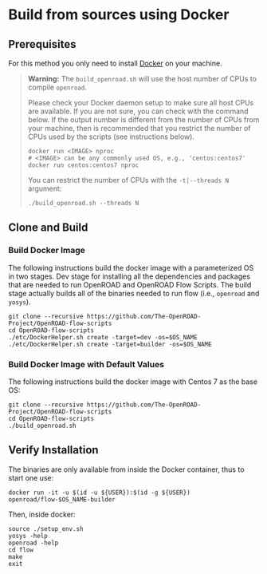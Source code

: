 # Build from sources using Docker

## Prerequisites

For this method you only need to install
[Docker](https://docs.docker.com/engine/install) on your machine.

> **Warning:**
> The `build_openroad.sh` will use the host number of CPUs to compile `openroad`.
> 
> Please check your Docker daemon setup to make sure all host CPUs are
> available.  If you are not sure, you can check with the command below. If
> the output number is different from the number of CPUs from your machine,
> then is recommended that you restrict the number of CPUs used by the scripts
> (see instructions below).
> 
> ``` shell
> docker run <IMAGE> nproc
> # <IMAGE> can be any commonly used OS, e.g., 'centos:centos7'
> docker run centos:centos7 nproc
> ```
>
> You can restrict the number of CPUs with the `-t|--threads N` argument:
> 
> ``` shell
> ./build_openroad.sh --threads N
> ```

## Clone and Build

### Build Docker Image

The following instructions build the docker image with a parameterized OS in two stages. 
Dev stage for installing all the dependencies and packages that are needed to run OpenROAD and OpenROAD Flow Scripts.
The build stage actually builds all of the binaries needed to run flow (i.e., `openroad` and `yosys`).

``` shell
git clone --recursive https://github.com/The-OpenROAD-Project/OpenROAD-flow-scripts
cd OpenROAD-flow-scripts
./etc/DockerHelper.sh create -target=dev -os=$OS_NAME
./etc/DockerHelper.sh create -target=builder -os=$OS_NAME
```

### Build Docker Image with Default Values

The following instructions build the docker image with Centos 7 as the base OS:

``` shell
git clone --recursive https://github.com/The-OpenROAD-Project/OpenROAD-flow-scripts
cd OpenROAD-flow-scripts
./build_openroad.sh
```

## Verify Installation

The binaries are only available from inside the Docker container, thus to
start one use:

``` shell
docker run -it -u $(id -u ${USER}):$(id -g ${USER}) openroad/flow-$OS_NAME-builder
```

Then, inside docker:

``` shell
source ./setup_env.sh
yosys -help
openroad -help
cd flow
make
exit
```
